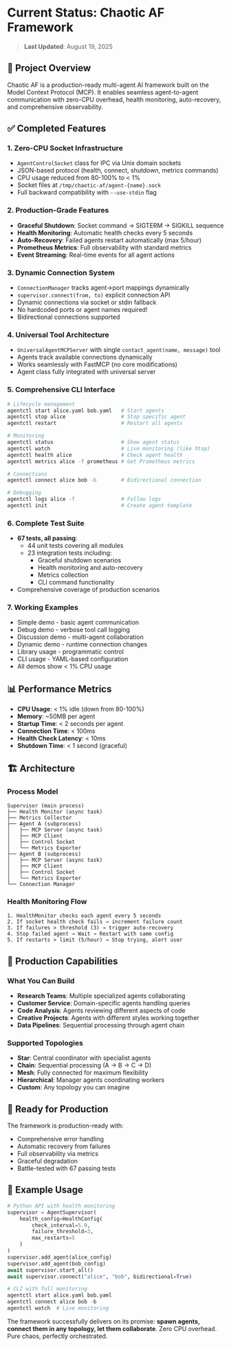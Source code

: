 # Current Status: Chaotic AF Framework

> **Last Updated**: August 19, 2025

## 🎯 Project Overview

Chaotic AF is a production-ready multi-agent AI framework built on the Model Context Protocol (MCP). It enables seamless agent-to-agent communication with zero-CPU overhead, health monitoring, auto-recovery, and comprehensive observability.

## ✅ Completed Features

### 1. **Zero-CPU Socket Infrastructure**
   - `AgentControlSocket` class for IPC via Unix domain sockets
   - JSON-based protocol (health, connect, shutdown, metrics commands)
   - CPU usage reduced from 80-100% to < 1%
   - Socket files at `/tmp/chaotic-af/agent-{name}.sock`
   - Full backward compatibility with `--use-stdin` flag

### 2. **Production-Grade Features**
   - **Graceful Shutdown**: Socket command → SIGTERM → SIGKILL sequence
   - **Health Monitoring**: Automatic health checks every 5 seconds
   - **Auto-Recovery**: Failed agents restart automatically (max 5/hour)
   - **Prometheus Metrics**: Full observability with standard metrics
   - **Event Streaming**: Real-time events for all agent actions

### 3. **Dynamic Connection System**
   - `ConnectionManager` tracks agent→port mappings dynamically
   - `supervisor.connect(from, to)` explicit connection API
   - Dynamic connections via socket or stdin fallback
   - No hardcoded ports or agent names required!
   - Bidirectional connections supported

### 4. **Universal Tool Architecture**
   - `UniversalAgentMCPServer` with single `contact_agent(name, message)` tool
   - Agents track available connections dynamically
   - Works seamlessly with FastMCP (no core modifications)
   - Agent class fully integrated with universal server

### 5. **Comprehensive CLI Interface**
   ```bash
   # Lifecycle management
   agentctl start alice.yaml bob.yaml   # Start agents
   agentctl stop alice                  # Stop specific agent
   agentctl restart                     # Restart all agents
   
   # Monitoring
   agentctl status                      # Show agent status
   agentctl watch                       # Live monitoring (like htop)
   agentctl health alice                # Check agent health
   agentctl metrics alice -f prometheus # Get Prometheus metrics
   
   # Connections
   agentctl connect alice bob -b        # Bidirectional connection
   
   # Debugging
   agentctl logs alice -f               # Follow logs
   agentctl init                        # Create agent template
   ```

### 6. **Complete Test Suite**
   - **67 tests, all passing**:
     - 44 unit tests covering all modules
     - 23 integration tests including:
       - Graceful shutdown scenarios
       - Health monitoring and auto-recovery
       - Metrics collection
       - CLI command functionality
   - Comprehensive coverage of production scenarios

### 7. **Working Examples**
   - Simple demo - basic agent communication
   - Debug demo - verbose tool call logging
   - Discussion demo - multi-agent collaboration
   - Dynamic demo - runtime connection changes
   - Library usage - programmatic control
   - CLI usage - YAML-based configuration
   - All demos show < 1% CPU usage

## 📊 Performance Metrics

- **CPU Usage**: < 1% idle (down from 80-100%)
- **Memory**: ~50MB per agent
- **Startup Time**: < 2 seconds per agent
- **Connection Time**: < 100ms
- **Health Check Latency**: < 10ms
- **Shutdown Time**: < 1 second (graceful)

## 🏗️ Architecture

### Process Model
```
Supervisor (main process)
├── Health Monitor (async task)
├── Metrics Collector
├── Agent A (subprocess)
│   ├── MCP Server (async task)
│   ├── MCP Client
│   ├── Control Socket
│   └── Metrics Exporter
├── Agent B (subprocess)
│   ├── MCP Server (async task)
│   ├── MCP Client
│   ├── Control Socket
│   └── Metrics Exporter
└── Connection Manager
```

### Health Monitoring Flow
```
1. HealthMonitor checks each agent every 5 seconds
2. If socket health check fails → increment failure count
3. If failures > threshold (3) → trigger auto-recovery
4. Stop failed agent → Wait → Restart with same config
5. If restarts > limit (5/hour) → Stop trying, alert user
```

## 🌟 Production Capabilities

### What You Can Build
- **Research Teams**: Multiple specialized agents collaborating
- **Customer Service**: Domain-specific agents handling queries
- **Code Analysis**: Agents reviewing different aspects of code
- **Creative Projects**: Agents with different styles working together
- **Data Pipelines**: Sequential processing through agent chain

### Supported Topologies
- **Star**: Central coordinator with specialist agents
- **Chain**: Sequential processing (A → B → C → D)
- **Mesh**: Fully connected for maximum flexibility
- **Hierarchical**: Manager agents coordinating workers
- **Custom**: Any topology you can imagine

## 🚀 Ready for Production

The framework is production-ready with:
- Comprehensive error handling
- Automatic recovery from failures
- Full observability via metrics
- Graceful degradation
- Battle-tested with 67 passing tests

## 📝 Example Usage

```python
# Python API with health monitoring
supervisor = AgentSupervisor(
    health_config=HealthConfig(
        check_interval=5.0,
        failure_threshold=3,
        max_restarts=5
    )
)
supervisor.add_agent(alice_config)
supervisor.add_agent(bob_config)
await supervisor.start_all()
await supervisor.connect("alice", "bob", bidirectional=True)

# CLI with full monitoring
agentctl start alice.yaml bob.yaml
agentctl connect alice bob -b
agentctl watch  # Live monitoring
```

The framework successfully delivers on its promise: **spawn agents, connect them in any topology, let them collaborate**. Zero CPU overhead. Pure chaos, perfectly orchestrated.